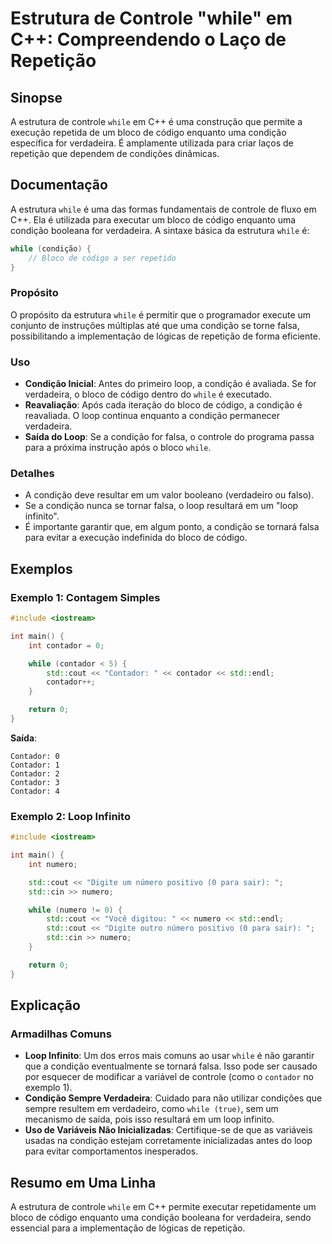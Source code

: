 <!--
Meta Description: # Estrutura de Controle "while" em C++: Compreendendo o Laço de Repetição ## Sinopse A estrutura de controle `while` em C++ é uma construção que permi...
Meta Keywords: condição, while, contador, para, loop
-->

# Estrutura de Controle "while" em C++: Compreendendo o Laço de Repetição

## Sinopse
A estrutura de controle `while` em C++ é uma construção que permite a execução repetida de um bloco de código enquanto uma condição específica for verdadeira. É amplamente utilizada para criar laços de repetição que dependem de condições dinâmicas.

## Documentação
A estrutura `while` é uma das formas fundamentais de controle de fluxo em C++. Ela é utilizada para executar um bloco de código enquanto uma condição booleana for verdadeira. A sintaxe básica da estrutura `while` é:

```cpp
while (condição) {
    // Bloco de código a ser repetido
}
```

### Propósito
O propósito da estrutura `while` é permitir que o programador execute um conjunto de instruções múltiplas até que uma condição se torne falsa, possibilitando a implementação de lógicas de repetição de forma eficiente.

### Uso
- **Condição Inicial**: Antes do primeiro loop, a condição é avaliada. Se for verdadeira, o bloco de código dentro do `while` é executado.
- **Reavaliação**: Após cada iteração do bloco de código, a condição é reavaliada. O loop continua enquanto a condição permanecer verdadeira.
- **Saída do Loop**: Se a condição for falsa, o controle do programa passa para a próxima instrução após o bloco `while`.

### Detalhes
- A condição deve resultar em um valor booleano (verdadeiro ou falso).
- Se a condição nunca se tornar falsa, o loop resultará em um "loop infinito".
- É importante garantir que, em algum ponto, a condição se tornará falsa para evitar a execução indefinida do bloco de código.

## Exemplos

### Exemplo 1: Contagem Simples
```cpp
#include <iostream>

int main() {
    int contador = 0;

    while (contador < 5) {
        std::cout << "Contador: " << contador << std::endl;
        contador++;
    }

    return 0;
}
```
**Saída**:
```
Contador: 0
Contador: 1
Contador: 2
Contador: 3
Contador: 4
```

### Exemplo 2: Loop Infinito
```cpp
#include <iostream>

int main() {
    int numero;

    std::cout << "Digite um número positivo (0 para sair): ";
    std::cin >> numero;

    while (numero != 0) {
        std::cout << "Você digitou: " << numero << std::endl;
        std::cout << "Digite outro número positivo (0 para sair): ";
        std::cin >> numero;
    }

    return 0;
}
```

## Explicação
### Armadilhas Comuns
- **Loop Infinito**: Um dos erros mais comuns ao usar `while` é não garantir que a condição eventualmente se tornará falsa. Isso pode ser causado por esquecer de modificar a variável de controle (como o `contador` no exemplo 1).
- **Condição Sempre Verdadeira**: Cuidado para não utilizar condições que sempre resultem em verdadeiro, como `while (true)`, sem um mecanismo de saída, pois isso resultará em um loop infinito.
- **Uso de Variáveis Não Inicializadas**: Certifique-se de que as variáveis usadas na condição estejam corretamente inicializadas antes do loop para evitar comportamentos inesperados.

## Resumo em Uma Linha
A estrutura de controle `while` em C++ permite executar repetidamente um bloco de código enquanto uma condição booleana for verdadeira, sendo essencial para a implementação de lógicas de repetição.